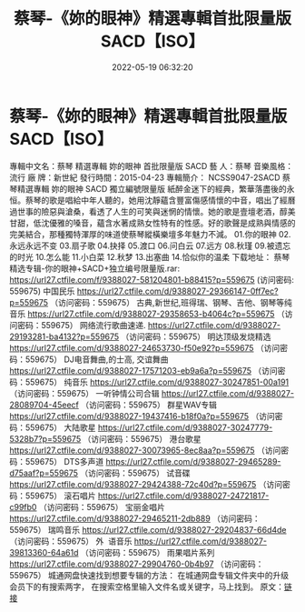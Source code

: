 ﻿---
title: 蔡琴-《妳的眼神》精選專輯首批限量版SACD【ISO】
date: 2022-05-19 06:32:20
categories: WAV车载音乐、镜像
tags: 华语中文
---
# 蔡琴-《妳的眼神》精選專輯首批限量版SACD【ISO】

專輯中文名：蔡琴 精選專輯 妳的眼神 首批限量版 SACD
藝 人：蔡琴
音樂風格：流行
廠 牌：新世紀
發行時間：2015-04-23
專輯簡介：
NCSS9047-2SACD 蔡琴精選專輯 妳的眼神 SACD 獨立編號限量版
紙醉金迷下的經典，繁華落盡後的永恒。蔡琴的歌是唱給中年人聽的，她用沈靜蘊含豐富傷感情懷的中音，唱出了經曆過世事的險惡與滄桑，看透了人生的可笑與迷惘的情懷。她的歌是壹壇老酒，醇美甘甜，低沈優雅的嗓音，蘊含水著成熟女性特有的性感。好的歌聲是成熟與情感的完美結合，那種獨特渾厚的味道使蔡琴縱橫樂壇多年魅力不減。
01.你的眼神
02.永远永远不变
03.扇子歌
04.抉择
05.渡口
06.问白云
07.远方
08.秋瑾
09.被遗忘的时光
10.怎么能
11.小白菜
12.秋梦
13.出塞曲
14.恰似你的温柔
下载地址：
蔡琴精选专辑-你的眼神+SACD+独立编号限量版.rar: https://url27.ctfile.com/f/9388027-581204801-b88415?p=559675
(访问密码: 559675)
中国民乐
https://url27.ctfile.com/d/9388027-29366147-0ff7ec?p=559675
（访问密码：559675）
古典,新世纪,班得瑞、钢琴、吉他、钢琴等纯音乐
https://url27.ctfile.com/d/9388027-29358653-b4064c?p=559675
（访问密码：559675）
网络流行歌曲速递.
https://url27.ctfile.com/d/9388027-29193281-ba4132?p=559675
（访问密码：559675）
明达顶级发烧精选
https://url27.ctfile.com/d/9388027-24653730-f50e92?p=559675
（访问密码：559675）
DJ电音舞曲,的士高, 交谊舞曲
https://url27.ctfile.com/d/9388027-17571203-eb9a6a?p=559675
（访问密码：559675）
纯音乐
https://url27.ctfile.com/d/9388027-30247851-00a191
（访问密码：559675）
一听钟情公司合辑
https://url27.ctfile.com/d/9388027-28089704-45eecf
（访问密码：559675）
群星WAV专辑
https://url27.ctfile.com/d/9388027-19437416-b18f0a?p=559675
（访问密码：559675）
大陆歌星
https://url27.ctfile.com/d/9388027-30247779-5328b7?p=559675
（访问密码：559675）
港台歌星
https://url27.ctfile.com/d/9388027-30073965-8ec8aa?p=559675
（访问密码：559675）
DTS多声道
https://url27.ctfile.com/d/9388027-29465289-d75aaf?p=559675
（访问密码：559675）
试音碟
https://url27.ctfile.com/d/9388027-29424388-72c40d?p=559675
（访问密码：559675）
滚石唱片
https://url27.ctfile.com/d/9388027-24721817-c99fb0
（访问密码：559675）
宝丽金唱片
https://url27.ctfile.com/d/9388027-29465211-2db889
（访问密码：559675）
瑞鸣音乐
https://url27.ctfile.com/d/9388027-29204837-66d4de
（访问密码：559675）
外  语音乐
https://url27.ctfile.com/d/9388027-39813360-64a61d
（访问密码：559675）
雨果唱片系列
https://url27.ctfile.com/d/9388027-29904760-0b4b97
（访问密码：559675）
城通网盘快速找到想要专辑的方法：
在城通网盘专辑文件夹中的升级会员下的有搜索两字，
在搜索空格里输入文件名或关键字，马上找到。
原文：[链接](https://blog.sina.com.cn/s/blog_1647c7e7601030xba.html)